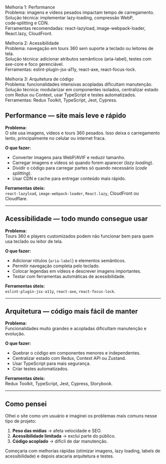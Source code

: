 Melhoria 1: Performance  
Problema: imagens e vídeos pesados impactam tempo de carregamento.  
Solução técnica: implementar lazy‑loading, compressão WebP, code‑splitting e CDN.  
Ferramentas recomendadas: react-lazyload, image-webpack-loader, React.lazy, CloudFront.

Melhoria 2: Acessibilidade  
Problema: navegação em tours 360 sem suporte a teclado ou leitores de tela.  
Solução técnica: adicionar atributos semânticos (aria-label), testes com axe-core e foco gerenciável.  
Ferramentas: eslint-plugin-jsx-a11y, react-axe, react-focus-lock.

Melhoria 3: Arquitetura de código   
Problema: funcionalidades intensivas acopladas dificultam manutenção.  
Solução técnica: modularizar em componentes isolados, centralizar estado com Redux ou Context, usar TypeScript e testes automatizados.  
Ferramentas: Redux Toolkit, TypeScript, Jest, Cypress.


## Performance — site mais leve e rápido
**Problema:**  
O site usa imagens, vídeos e tours 360 pesados. Isso deixa o carregamento lento, principalmente no celular ou internet fraca.

**O que fazer:**  
- Converter imagens para WebP/AVIF e reduzir tamanho.  
- Carregar imagens e vídeos só quando forem aparecer (*lazy loading*).  
- Dividir o código para carregar partes só quando necessário (*code splitting*).  
- Usar CDN e cache para entregar conteúdo mais rápido.  

**Ferramentas úteis:**  
`react-lazyload`, `image-webpack-loader`, `React.lazy`, CloudFront ou Cloudflare.

---

## Acessibilidade — todo mundo consegue usar
**Problema:**  
Tours 360 e players customizados podem não funcionar bem para quem usa teclado ou leitor de tela.

**O que fazer:**  
- Adicionar rótulos (`aria-label`) e elementos semânticos.  
- Permitir navegação completa pelo teclado.  
- Colocar legendas em vídeos e descrever imagens importantes.  
- Testar com ferramentas automáticas de acessibilidade.

**Ferramentas úteis:**  
`eslint-plugin-jsx-a11y`, `react-axe`, `react-focus-lock`.

---

## Arquitetura — código mais fácil de manter
**Problema:**  
Funcionalidades muito grandes e acopladas dificultam manutenção e evolução.

**O que fazer:**  
- Quebrar o código em componentes menores e independentes.  
- Centralizar estado com Redux, Context API ou Zustand.  
- Usar TypeScript para mais segurança.  
- Criar testes automatizados.

**Ferramentas úteis:**  
Redux Toolkit, TypeScript, Jest, Cypress, Storybook.

---

## Como pensei
Olhei o site como um usuário e imaginei os problemas mais comuns nesse tipo de projeto:  
1. **Peso das mídias** → afeta velocidade e SEO.  
2. **Acessibilidade limitada** → exclui parte do público.  
3. **Código acoplado** → difícil de dar manutenção.  

Começaria com melhorias rápidas (otimizar imagens, lazy loading, labels de acessibilidade) e depois atacaria arquitetura e testes.

